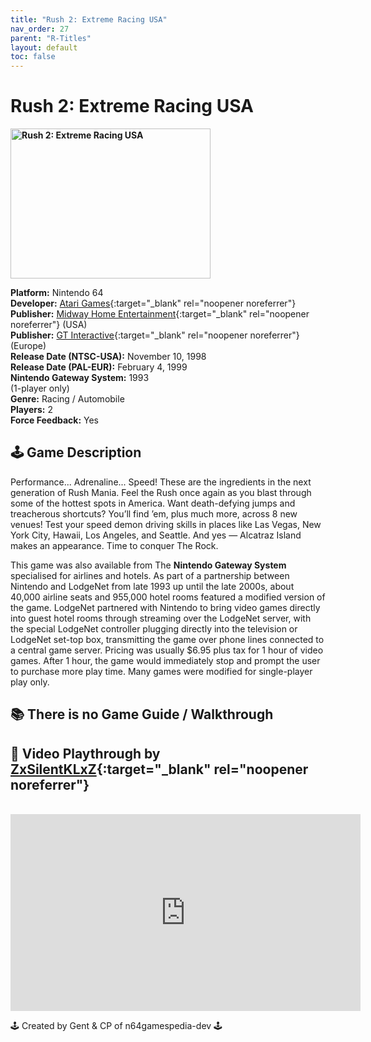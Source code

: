 ```yaml
---
title: "Rush 2: Extreme Racing USA"
nav_order: 27
parent: "R-Titles"
layout: default
toc: false
---
```


# Rush 2: Extreme Racing USA

<b>
<img src="https://images.launchbox-app.com/e2bd3ce3-e307-48e5-80a1-734dbccea469.jpg" alt="Rush 2: Extreme Racing USA" width="320" height="240" />
</b>

**Platform:** Nintendo 64  
**Developer:** [Atari Games](https://en.wikipedia.org/wiki/Atari_Games){:target="_blank" rel="noopener noreferrer"}  
**Publisher:** [Midway Home Entertainment](https://en.wikipedia.org/wiki/Midway_Games#Publishing_and_distribution){:target="_blank" rel="noopener noreferrer"} (USA)  
**Publisher:** [GT Interactive](https://en.wikipedia.org/wiki/Atari,_Inc._(Atari_SA_subsidiary)){:target="_blank" rel="noopener noreferrer"} (Europe)  
**Release Date (NTSC-USA):** November 10, 1998  
**Release Date (PAL-EUR):** February 4, 1999  
**Nintendo Gateway System:** 1993  
(1-player only)  
**Genre:** Racing / Automobile  
**Players:** 2  
**Force Feedback:** Yes  

## 🕹️ Game Description
Performance... Adrenaline... Speed! These are the ingredients in the next generation of Rush Mania. Feel the Rush once again as you blast through some of the hottest spots in America. Want death-defying jumps and treacherous shortcuts? You’ll find ’em, plus much more, across 8 new venues! Test your speed demon driving skills in places like Las Vegas, New York City, Hawaii, Los Angeles, and Seattle. And yes — Alcatraz Island makes an appearance. Time to conquer The Rock.

<p id="Gateway-System">This game was also available from The <strong>Nintendo Gateway System</strong> specialised for airlines and hotels. As part of a partnership between Nintendo and LodgeNet from late 1993 up until the late 2000s, about 40,000 airline seats and 955,000 hotel rooms featured a modified version of the game. LodgeNet partnered with Nintendo to bring video games directly into guest hotel rooms through streaming over the LodgeNet server, with the special LodgeNet controller plugging directly into the television or LodgeNet set-top box, transmitting the game over phone lines connected to a central game server. Pricing was usually $6.95 plus tax for 1 hour of video games. After 1 hour, the game would immediately stop and prompt the user to purchase more play time. Many games were modified for single-player play only.</p>

## 📚 There is no Game Guide / Walkthrough

## 🎥 Video Playthrough by [ZxSilentKLxZ](https://www.youtube.com/user/xSilentAssassin2006x){:target="_blank" rel="noopener noreferrer"}
<br />  
<iframe width="560" height="315" src="https://www.youtube.com/embed/0a-Qn3v78WA" title="Rush 2 Gameplay – ZxSilentKLxZ" frameborder="0" allowfullscreen></iframe>

🕹️ Created by Gent & CP of n64gamespedia-dev 🕹️  
<!-- Vault Format: n64gamespedia-dev -->  
<!-- Protocol Source: _vault-specs/format-protocol.md -->
